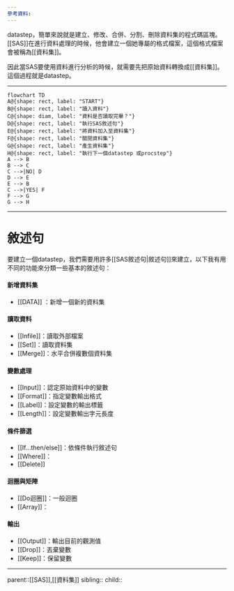 ```yaml
---
參考資料:
---
```

datastep，簡單來說就是建立、修改、合併、分割、刪除資料集的程式碼區塊。[[SAS]]在進行資料處理的時候，他會建立一個她專屬的格式檔案，這個格式檔案會被稱為[[資料集]]。

因此當SAS要使用資料進行分析的時候，就需要先把原始資料轉換成[[資料集]]。這個過程就是datastep。
- - -
```mermaid
flowchart TD
A@{shape: rect, label: "START"}
B@{shape: rect, label: "讀入資料"}
C@{shape: diam, label: "資料是否讀取完畢？"}
D@{shape: rect, label: "執行SAS敘述句"}
E@{shape: rect, label: "將資料加入至資料集"}
F@{shape: rect, label: "關閉資料集"}
G@{shape: rect, label: "產生資料集"}
H@{shape: rect, label: "執行下一個datastep 或procstep"}
A --> B
B --> C
C -->|NO| D
D --> E
E --> B
C -->|YES| F
F --> G
G --> H
```
- - -
# 敘述句
要建立一個datastep，我們需要用許多[[SAS敘述句|敘述句]]來建立，以下我有用不同的功能來分類一些基本的敘述句：
#### 新增資料集
- [[DATA]] ：新增一個新的資料集
#### 讀取資料
- [[Infile]]：讀取外部檔案
- [[Set]]：讀取資料集
- [[Merge]]：水平合併複數個資料集
#### 變數處理
- [[Input]]：認定原始資料中的變數
- [[Format]]：指定變數輸出格式
- [[Label]]：設定變數的輸出標籤
- [[Length]]：設定變數輸出字元長度
#### 條件篩選
- [[If...then/else]]：依條件執行敘述句
- [[Where]]：
- [[Delete]]
#### 迴圈與矩陣
- [[Do迴圈]]：一般迴圈
- [[Array]]：
#### 輸出
- [[Output]]：輸出目前的觀測值
- [[Drop]]：丟棄變數
- [[Keep]]：保留變數
- - -
parent::[[SAS]],[[資料集]]
sibling::
child::